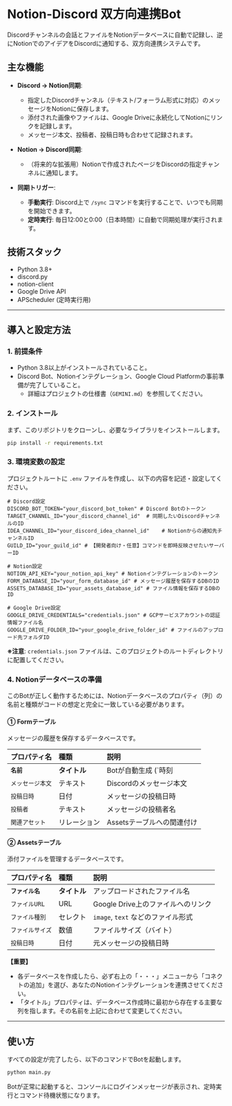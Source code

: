 # Notion-Discord 双方向連携Bot

Discordチャンネルの会話とファイルをNotionデータベースに自動で記録し、逆にNotionでのアイデアをDiscordに通知する、双方向連携システムです。

## 主な機能

- **Discord → Notion同期**:
  - 指定したDiscordチャンネル（テキスト/フォーラム形式に対応）のメッセージをNotionに保存します。
  - 添付された画像やファイルは、Google Driveに永続化してNotionにリンクを記録します。
  - メッセージ本文、投稿者、投稿日時も合わせて記録されます。

- **Notion → Discord同期**:
  - （将来的な拡張用）Notionで作成されたページをDiscordの指定チャンネルに通知します。

- **同期トリガー**:
  - **手動実行**: Discord上で `/sync` コマンドを実行することで、いつでも同期を開始できます。
  - **定時実行**: 毎日12:00と0:00（日本時間）に自動で同期処理が実行されます。

## 技術スタック

- Python 3.8+
- discord.py
- notion-client
- Google Drive API
- APScheduler (定時実行用)

---

## 導入と設定方法

### 1. 前提条件

- Python 3.8以上がインストールされていること。
- Discord Bot、Notionインテグレーション、Google Cloud Platformの事前準備が完了していること。
  - 詳細はプロジェクトの仕様書（`GEMINI.md`）を参照してください。

### 2. インストール

まず、このリポジトリをクローンし、必要なライブラリをインストールします。

```bash
pip install -r requirements.txt
```

### 3. 環境変数の設定

プロジェクトルートに `.env` ファイルを作成し、以下の内容を記述・設定してください。

```env
# Discord設定
DISCORD_BOT_TOKEN="your_discord_bot_token" # Discord Botのトークン
TARGET_CHANNEL_ID="your_discord_channel_id"  # 同期したいDiscordチャンネルのID
IDEA_CHANNEL_ID="your_discord_idea_channel_id"    # Notionからの通知先チャンネルID
GUILD_ID="your_guild_id" # 【開発者向け・任意】コマンドを即時反映させたいサーバーID

# Notion設定
NOTION_API_KEY="your_notion_api_key" # Notionインテグレーションのトークン
FORM_DATABASE_ID="your_form_database_id" # メッセージ履歴を保存するDBのID
ASSETS_DATABASE_ID="your_assets_database_id" # ファイル情報を保存するDBのID

# Google Drive設定
GOOGLE_DRIVE_CREDENTIALS="credentials.json" # GCPサービスアカウントの認証情報ファイル名
GOOGLE_DRIVE_FOLDER_ID="your_google_drive_folder_id" # ファイルのアップロード先フォルダID
```

**※注意**: `credentials.json` ファイルは、このプロジェクトのルートディレクトリに配置してください。

### 4. Notionデータベースの準備

このBotが正しく動作するためには、Notionデータベースのプロパティ（列）の名前と種類がコードの想定と完全に一致している必要があります。

#### ① Formテーブル

メッセージの履歴を保存するデータベースです。

| プロパティ名 | 種類 | 説明 |
| :--- | :--- | :--- |
| **`名前`** | **タイトル** | Botが自動生成 (`時刻 | ユーザー名`) |
| `メッセージ本文` | テキスト | Discordのメッセージ本文 |
| `投稿日時` | 日付 | メッセージの投稿日時 |
| `投稿者` | テキスト | メッセージの投稿者名 |
| `関連アセット` | リレーション | Assetsテーブルへの関連付け |

#### ② Assetsテーブル

添付ファイルを管理するデータベースです。

| プロパティ名 | 種類 | 説明 |
| :--- | :--- | :--- |
| **`ファイル名`** | **タイトル** | アップロードされたファイル名 |
| `ファイルURL` | URL | Google Drive上のファイルへのリンク |
| `ファイル種別` | セレクト | `image`, `text` などのファイル形式 |
| `ファイルサイズ` | 数値 | ファイルサイズ（バイト） |
| `投稿日時` | 日付 | 元メッセージの投稿日時 |

**【重要】**
- 各データベースを作成したら、必ず右上の「・・・」メニューから「コネクトの追加」を選び、あなたのNotionインテグレーションを連携させてください。
- 「タイトル」プロパティは、データベース作成時に最初から存在する主要な列を指します。その名前を上記に合わせて変更してください。

---

## 使い方

すべての設定が完了したら、以下のコマンドでBotを起動します。

```bash
python main.py
```

Botが正常に起動すると、コンソールにログインメッセージが表示され、定時実行とコマンド待機状態になります。
